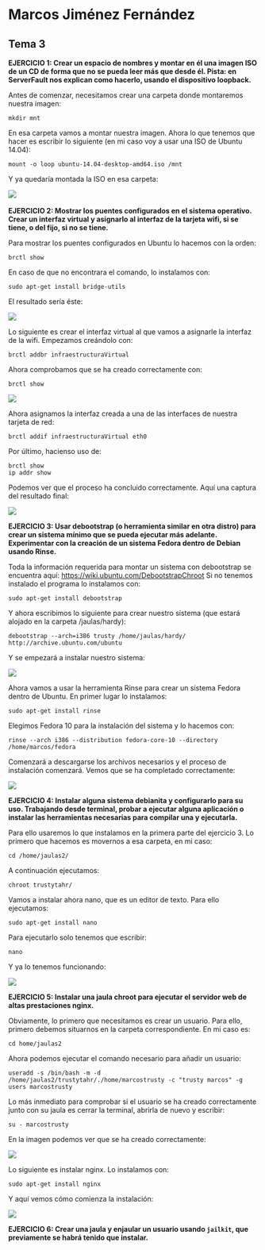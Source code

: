 <h1> Marcos Jiménez Fernández </h1>

<h2> Tema 3 </h2>

<strong> EJERCICIO 1: Crear un espacio de nombres y montar en él una imagen ISO de un CD de forma que no se pueda leer más que
desde él. Pista: en ServerFault nos explican como hacerlo, usando el dispositivo loopback. </strong>

Antes de comenzar, necesitamos crear una carpeta donde montaremos nuestra imagen:
```
mkdir mnt
``` 
En esa carpeta vamos a montar nuestra imagen. Ahora lo que tenemos que hacer es escribir lo siguiente (en mi caso voy a usar una ISO de Ubuntu 14.04):
```
mount -o loop ubuntu-14.04-desktop-amd64.iso /mnt
```
Y ya quedaría montada la ISO en esa carpeta:

<img src="http://i58.tinypic.com/2r7oyl3.png"></img><br>
<br>
<strong> EJERCICIO 2: Mostrar los puentes configurados en el sistema operativo. Crear un interfaz virtual y asignarlo al 
interfaz de la tarjeta wifi, si se tiene, o del fijo, si no se tiene.</strong>

Para mostrar los puentes configurados en Ubuntu lo hacemos con la orden:
```
brctl show
```
En caso de que no encontrara el comando, lo instalamos con:
```
sudo apt-get install bridge-utils
```
El resultado sería éste:

<img src="http://i59.tinypic.com/5exw1f.png"></img><br>

Lo siguiente es crear el interfaz virtual al que vamos a asignarle la interfaz de la wifi. Empezamos creándolo con:
```
brctl addbr infraestructuraVirtual
```
Ahora comprobamos que se ha creado correctamente con:
```
brctl show
```

<img src="http://i57.tinypic.com/16jmq7q.png"></img>

Ahora asignamos la interfaz creada a una de las interfaces de nuestra tarjeta de red:
```
brctl addif infraestructuraVirtual eth0
```
Por último, hacienso uso de:
```
brctl show
ip addr show
```
Podemos ver que el proceso ha concluido correctamente. Aquí una captura del resultado final:

<img src="http://i57.tinypic.com/347hgz8.png"></img>

<strong> EJERCICIO 3: Usar debootstrap (o herramienta similar en otra distro) para crear un sistema mínimo que se pueda 
ejecutar más adelante. Experimentar con la creación de un sistema Fedora dentro de Debian usando Rinse.</strong>

Toda la información requerida para montar un sistema con debootstrap se encuentra aquí: https://wiki.ubuntu.com/DebootstrapChroot Si no tenemos instalado el programa lo instalamos con:
```
sudo apt-get install debootstrap
```
Y ahora escribimos lo siguiente para crear nuestro sistema (que estará alojado en la carpeta /jaulas/hardy):
```
debootstrap --arch=i386 trusty /home/jaulas/hardy/ http://archive.ubuntu.com/ubuntu
```
Y se empezará a instalar nuestro sistema:

<img src="http://i61.tinypic.com/29e15rq.png"></img>

Ahora vamos a usar la herramienta Rinse para crear un sistema Fedora dentro de Ubuntu. En primer lugar lo instalamos:
```
sudo apt-get install rinse
```
Elegimos Fedora 10 para la instalación del sistema y lo hacemos con:
```
rinse --arch i386 --distribution fedora-core-10 --directory /home/marcos/fedora
```
Comenzará a descargarse los archivos necesarios y el proceso de instalación comenzará. Vemos que se ha completado correctamente:

<img src="http://i59.tinypic.com/2uq0vf9.png"></img>

<strong> EJERCICIO 4: Instalar alguna sistema debianita y configurarlo para su uso. Trabajando desde terminal, probar a ejecutar alguna aplicación o instalar las herramientas necesarias para compilar una y ejecutarla.</strong>

Para ello usaremos lo que instalamos en la primera parte del ejercicio 3. Lo primero que hacemos es movernos a esa carpeta, en mi caso:
```
cd /home/jaulas2/
```
A continuación ejecutamos:
```
chroot trustytahr/
```
Vamos a instalar ahora nano, que es un editor de texto. Para ello ejecutamos:
```
sudo apt-get install nano
```
Para ejecutarlo solo tenemos que escribir:
```
nano
```
Y ya lo tenemos funcionando:

<img src="http://i61.tinypic.com/162vc0.png"></img>

<strong> EJERCICIO 5: Instalar una jaula chroot para ejecutar el servidor web de altas prestaciones nginx.</strong>

Obviamente, lo primero que necesitamos es crear un usuario. Para ello, primero debemos situarnos en la carpeta correspondiente. En mi caso es:
```
cd home/jaulas2
```
Ahora podemos ejecutar el comando necesario para añadir un usuario:
```
useradd -s /bin/bash -m -d /home/jaulas2/trustytahr/./home/marcostrusty -c "trusty marcos" -g users marcostrusty
```
Lo más inmediato para comprobar si el usuario se ha creado correctamente junto con su jaula es cerrar la terminal, abrirla de nuevo y escribir:
```
su - marcostrusty
```
En la imagen podemos ver que se ha creado correctamente:

<img src="http://i59.tinypic.com/2h7q7eq.png"></img>

Lo siguiente es instalar nginx. Lo instalamos con:
```
sudo apt-get install nginx
```
Y aquí vemos cómo comienza la instalación:

<img src="http://i57.tinypic.com/302c0sj.png"></img>

<strong> EJERCICIO 6: Crear una jaula y enjaular un usuario usando `jailkit`, que previamente se habrá tenido que instalar.</strong>

